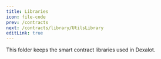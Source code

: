 ```yaml
---
title: Libraries
icon: file-code
prev: /contracts
next: /contracts/library/UtilsLibrary
editLink: true
---
```


This folder keeps the smart contract libraries used in Dexalot.
